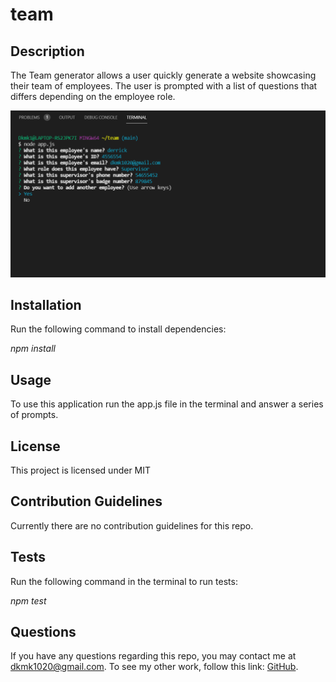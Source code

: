 # team

## Description

The Team generator allows a user quickly generate a website showcasing their team of employees. The user is prompted with a list of questions that differs depending on the employee role.

![website screenshot](img/team1.png)

## Installation

Run the following command to install dependencies:

_npm install_

## Usage

To use this application run the app.js file in the terminal and answer a series of prompts.

## License

This project is licensed under MIT

## Contribution Guidelines

Currently there are no contribution guidelines for this repo.

## Tests

Run the following command in the terminal to run tests:

_npm test_

## Questions

If you have any questions regarding this repo, you may contact me at dkmk1020@gmail.com. To see my other work, follow this link: [GitHub](https://github.com/derrick1020/).
